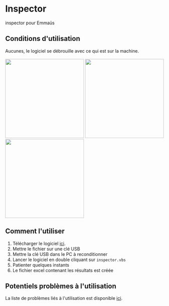 # Inspector
inspector pour Emmaüs

## Conditions d'utilisation
Aucunes, le logiciel se débrouille avec ce qui est sur la machine.<br /> <br />
<img src="https://upload.wikimedia.org/wikipedia/commons/thumb/8/80/LibreOffice_6.1_Calc_Icon.svg/512px-LibreOffice_6.1_Calc_Icon.svg.png" width="250" height="250" />
<img src="https://icon-library.com/images/ms-excel-icon/ms-excel-icon-12.jpg" width="250" height="250" />
<img src="https://cdn.icon-icons.com/icons2/2753/PNG/512/ext_csv_filetype_icon_176252.png" width="250" height="250" />

## Comment l'utiliser
1. Télécharger le logiciel [ici](https://raw.githubusercontent.com/emmausConnect/inspector/main/inspector.vbs).
2. Mettre le fichier sur une clé USB
3. Mettre la clé USB dans le PC à reconditionner
4. Lancer le logiciel en double cliquant sur ```inspector.vbs```
5. Patienter quelques instants
6. Le fichier excel contenant les résultats est créée

## Potentiels problèmes à l'utilisation
La liste de problèmes liés à l'utilisation est disponible [ici](../../issues).
